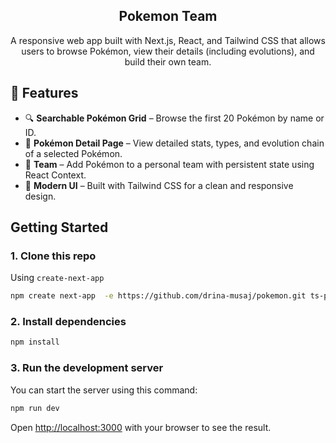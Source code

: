 <div align="center">
  <h2>Pokemon Team </h2>
  <p>A responsive web app built with Next.js, React, and Tailwind CSS that allows users to browse Pokémon, view their details (including evolutions), and build their own team.
</p>

</div>

## 🌟 Features

- 🔍 **Searchable Pokémon Grid** – Browse the first 20 Pokémon by name or ID.
- 📄 **Pokémon Detail Page** – View detailed stats, types, and evolution chain of a selected Pokémon.
- 🧠 **Team** – Add Pokémon to a personal team with persistent state using React Context.
- 🎨 **Modern UI** – Built with Tailwind CSS for a clean and responsive design.

## Getting Started

### 1. Clone this repo

Using `create-next-app`

```bash
npm create next-app  -e https://github.com/drina-musaj/pokemon.git ts-pnpm
```

### 2. Install dependencies

```bash
npm install
```

### 3. Run the development server

You can start the server using this command:

```bash
npm run dev
```

Open [http://localhost:3000](http://localhost:3000) with your browser to see the result.
